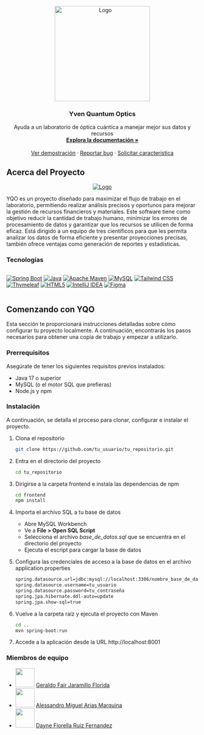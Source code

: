 <!-- INICIO DE LA DOCUMENTACIÓN DEL PROYECTO -->
<br />
<div align="center">
  <a href="https://github.com/Los-Malditos-del-i03-Ciclo-V/yven-quantums-optics">
    <img src="https://i.imgur.com/NYzNmSM.png" alt="Logo" width="250" height="250">
  </a>

  <h3 align="center">Yven Quantum Optics</h3>

  <p align="center">
    Ayuda a un laboratorio de óptica cuántica a manejar mejor sus datos y recursos
    <br />
    <a href="https://github.com/Los-Malditos-del-i03-Ciclo-V/yven-quantums-optics"><strong>Explora la documentación »</strong></a>
    <br />
    <br />
    <a href="https://github.com/Los-Malditos-del-i03-Ciclo-V/yven-quantums-optics">Ver demostración</a>
    ·
    <a href="https://github.com/Geraldow/documentations/issues/new?assignees=&labels=bug&projects=&template=reportar-bug.md">Reportar bug</a>
    ·
    <a href="https://github.com/Geraldow/documentations/issues/new?assignees=&labels=enhancement&projects=&template=solicitar-nueva-caracter%C3%ADstica-%E2%9C%A8.md">Solicitar característica</a>
  </p>
</div>

<!-- ACERCA DEL PROYECTO -->
## Acerca del Proyecto
<div align="center">
  <a href="https://github.com/Geraldow/documentations">
    <img src="https://cdn.dribbble.com/userupload/14912902/file/original-12c002c69215970cd2eaf4824b287a4f.png?resize=700x" alt="Logo">
  </a>
</div>

YQO es un proyecto diseñado para maximizar el flujo de trabajo en el laboratorio, permitiendo realizar análisis precisos y oportunos para mejorar la gestión de recursos financieros y materiales. Este software tiene como objetivo reducir la cantidad de trabajo humano, minimizar los errores de procesamiento de datos y garantizar que los recursos se utilicen de forma eficaz. Está dirigido a un equipo de tres científicos para que les permita analizar los datos de forma eficiente y presentar proyecciones precisas, también ofrece ventajas como generación de reportes y estadísticas.

### Tecnologías
<div style="display: flex; flex-wrap: wrap; justify-content: center;">

  [![Spring Boot](https://img.shields.io/badge/Spring%20Boot-6DB33F?style=for-the-badge&logo=springboot&logoColor=white)](https://spring.io/projects/spring-boot)
  [![Java](https://img.shields.io/badge/java-%23ED8B00.svg?style=for-the-badge&logo=openjdk&logoColor=white)](https://www.oracle.com/java/technologies/downloads/)
  [![Apache Maven](https://img.shields.io/badge/Apache%20Maven-C71A36?style=for-the-badge&logo=Apache%20Maven&logoColor=white)](https://maven.apache.org/)
  [![MySQL](https://img.shields.io/badge/-MySQL-4479A1?style=for-the-badge&logo=mysql&labelColor=4479A1&logoColor=FFF)](https://dev.mysql.com/downloads/workbench/)
  [![Tailwind CSS](https://img.shields.io/badge/Tailwind_CSS-grey?style=for-the-badge&logo=tailwind-css&logoColor=38B2AC)](https://tailwindcss.com/)
  [![Thymeleaf](https://img.shields.io/badge/Thymeleaf-%23005C0F.svg?style=for-the-badge&logo=Thymeleaf&logoColor=white)](https://www.thymeleaf.org/)
  [![HTML5](https://img.shields.io/badge/html5-%23E34F26.svg?style=for-the-badge&logo=html5&logoColor=white)](https://developer.mozilla.org/en-US/docs/Web/HTML)
  [![IntelliJ IDEA](https://img.shields.io/badge/IntelliJIDEA-000000.svg?style=for-the-badge&logo=intellij-idea&logoColor=white)](https://www.jetbrains.com/idea/download/)
  [![Figma](https://img.shields.io/badge/figma-%239400D3.svg?style=for-the-badge&logo=figma&logoColor=white)](https://www.figma.com/downloads/)

</div>

<!-- GETTING STARTED -->
## Comenzando con YQO

Esta sección te proporcionará instrucciones detalladas sobre cómo configurar tu proyecto localmente. A continuación, encontrarás los pasos necesarios para obtener una copia de trabajo y empezar a utilizarlo.

### Prerrequisitos

Asegúrate de tener los siguientes requisitos previos instalados:
* Java 17 o superior
* MySQL (o el motor SQL que prefieras)
* Node.js y npm

### Instalación

A continuación, se detalla el proceso para clonar, configurar e instalar el proyecto.

1. Clona el repositorio
   ```sh
   git clone https://github.com/tu_usuario/tu_repositorio.git
   ```
   
2. Entra en el directorio del proyecto
   ```sh
   cd tu_repositorio
   ```
   
3. Dirigirse a la carpeta frontend e instala las dependencias de npm
   ```sh
   cd frontend
   npm install
   ```
   
5. Importa el archivo SQL a tu base de datos
   - Abre MySQL Workbench
   - Ve a **File > Open SQL Script**
   - Selecciona el archivo _base_de_datos.sql_ que se encuentra en el directorio del proyecto
   - Ejecuta el escript para cargar la base de datos
  
6. Configura las credenciales de acceso a la base de datos en el archivo application.properties
   ```sh
   spring.datasource.url=jdbc:mysql://localhost:3306/nombre_base_de_datos
   spring.datasource.username=tu_usuario
   spring.datasource.password=tu_contraseña
   spring.jpa.hibernate.ddl-auto=update
   spring.jpa.show-sql=true
   ```
   
8. Vuelve a la carpeta raíz y ejecuta el proyecto con Maven
   ```sh
   cd ..
   mvn spring-boot:run
   ```
   
9. Accede a la aplicación desde la URL http://localhost:8001

### Miembros de equipo
- <img src="https://i.imgur.com/TszSrEx.jpeg" width="50" height="50"/> [Geraldo Fair Jaramillo Florida](https://github.com/Geraldow)
- <img src="https://i.imgur.com/iQaXHnb.jpeg" width="50" height="50"/> [Alessandro Miguel Arias Marquina](https://github.com/76287712)
- <img src="https://i.imgur.com/xYIFOqK.png" width="50" height="50"/> [Dayne Fiorella Ruiz Fernandez](https://github.com/73987271)
  
